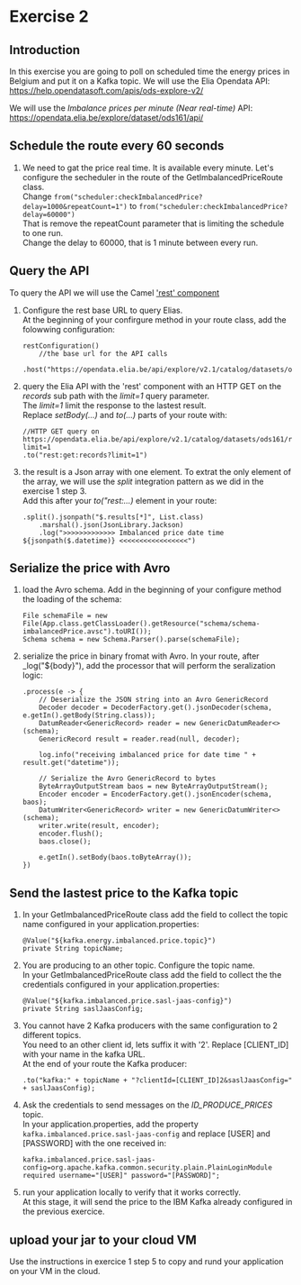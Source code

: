 # Exercise 2

## Introduction

In this exercise you are going to poll on scheduled time the energy prices in Belgium and put it on a Kafka topic.
We will use the Elia Opendata API: https://help.opendatasoft.com/apis/ods-explore-v2/  

We will use the _Imbalance prices per minute (Near real-time)_ API: https://opendata.elia.be/explore/dataset/ods161/api/  

## Schedule the route every 60 seconds

1. We need to gat the price real time. It is available every minute. Let's configure the secheduler in the route of the GetImbalancedPriceRoute class.  
   Change `from("scheduler:checkImbalancedPrice?delay=1000&repeatCount=1")` to `from("scheduler:checkImbalancedPrice?delay=60000")`  
   That is remove the repeatCount parameter that is limiting the schedule to one run.  
   Change the delay to 60000, that is 1 minute between every run.
   
   
## Query the API

To query the API we will use the Camel ['rest' component](https://camel.apache.org/components/4.4.x/rest-component.htm)  

1. Configure the rest base URL to query Elias.  
   At the beginning of your confirgure method in your route class, add the folowwing configuration:  
   ```
   restConfiguration()
       //the base url for the API calls
       .host("https://opendata.elia.be/api/explore/v2.1/catalog/datasets/ods161");   
   ``` 

2. query the Elia API with the 'rest' component with an HTTP GET on the _records_ sub path with the _limit=1_ query parameter.  
   The _limit=1_ limit the response to the lastest result.  
   Replace _setBody(...)_ and _to(...)_ parts of your route with: 
   ```
   //HTTP GET query on https://opendata.elia.be/api/explore/v2.1/catalog/datasets/ods161/records?limit=1
   .to("rest:get:records?limit=1")   
   ```   

3. the result is a Json array with one element. To extrat the only element of the array, we will use the _split_ integration pattern as we did in the exercise 1 step 3.  
   Add this after your _to("rest:...)_ element in your route:  
   ```
   .split().jsonpath("$.results[*]", List.class)
       .marshal().json(JsonLibrary.Jackson)
       .log(">>>>>>>>>>>>> Imbalanced price date time ${jsonpath($.datetime)} <<<<<<<<<<<<<<<<<")
   ```

## Serialize the price with Avro

1. load the Avro schema. Add in the beginning of your configure method the loading of the schema:  
   ```
   File schemaFile = new File(App.class.getClassLoader().getResource("schema/schema-imbalancedPrice.avsc").toURI());
   Schema schema = new Schema.Parser().parse(schemaFile);
   ```

2. serialize the price in binary fromat with Avro.
   In your route, after _log("${body}"), add the processor that will perform the seralization logic:  
   ```
   .process(e -> {
       // Deserialize the JSON string into an Avro GenericRecord
       Decoder decoder = DecoderFactory.get().jsonDecoder(schema, e.getIn().getBody(String.class));
       DatumReader<GenericRecord> reader = new GenericDatumReader<>(schema);
       GenericRecord result = reader.read(null, decoder);
       
       log.info("receiving imbalanced price for date time " + result.get("datetime"));
       
       // Serialize the Avro GenericRecord to bytes
       ByteArrayOutputStream baos = new ByteArrayOutputStream();
       Encoder encoder = EncoderFactory.get().jsonEncoder(schema, baos);
       DatumWriter<GenericRecord> writer = new GenericDatumWriter<>(schema);
       writer.write(result, encoder);
       encoder.flush();
       baos.close();
       
       e.getIn().setBody(baos.toByteArray());
   })
   ```
## Send the lastest price to the Kafka topic

1. In your GetImbalancedPriceRoute class add the field to collect the topic name configured in your application.properties:  
   ```
   @Value("${kafka.energy.imbalanced.price.topic}")
   private String topicName;
   ```

2. You are producing to an other topic. Configure the topic name.  
   In your GetImbalancedPriceRoute class add the field to collect the the credentials configured in your application.properties:  
   ```
   @Value("${kafka.imbalanced.price.sasl-jaas-config}")
   private String saslJaasConfig;
   ```
   
3. You cannot have 2 Kafka producers with the same configuration to 2 different topics.  
   You need to an other client id, lets suffix it with '2'. Replace [CLIENT_ID] with your name in the kafka URL.  
   At the end of your route the Kafka producer:  

   ```
   .to("kafka:" + topicName + "?clientId=[CLIENT_ID]2&saslJaasConfig=" + saslJaasConfig);
   ```

4. Ask the credentials to send messages on the _ID_PRODUCE_PRICES_ topic.  
   In your application.properties, add the property `kafka.imbalanced.price.sasl-jaas-config` and replace [USER] and [PASSWORD] with the one received in:  
   ```
   kafka.imbalanced.price.sasl-jaas-config=org.apache.kafka.common.security.plain.PlainLoginModule required username="[USER]" password="[PASSWORD]";
   ```
   
5. run your application locally to verify that it works correctly.  
   At this stage, it will send the price to the IBM Kafka already configured in the previous exercice.
   
## upload your jar to your cloud VM

Use the instructions in exercice 1 step 5 to copy and rund your application on your VM in the cloud.
